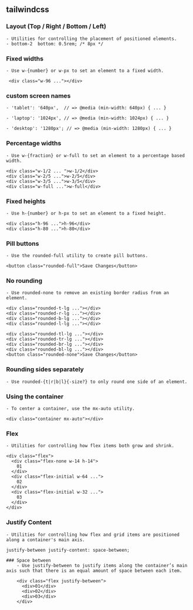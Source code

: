 ## tailwindcss
	
### Layout (Top / Right / Bottom / Left)
	- Utilities for controlling the placement of positioned elements.
	- bottom-2	bottom: 0.5rem; /* 8px */
	
### Fixed widths
	- Use w-{number} or w-px to set an element to a fixed width.
	 
	 <div class="w-96 ..."></div>
		
### custom screen names
	- 'tablet': '640px',  // => @media (min-width: 640px) { ... }

	- 'laptop': '1024px', // => @media (min-width: 1024px) { ... }

	- 'desktop': '1280px'; // => @media (min-width: 1280px) { ... }
		
### Percentage widths
	- Use w-{fraction} or w-full to set an element to a percentage based width.
	
	<div class="w-1/2 ... ">w-1/2</div>
	<div class="w-2/5 ...">w-2/5</div>
	<div class="w-3/5 ...">w-3/5</div>
	<div class="w-full ...">w-full</div>
	
### Fixed heights
	- Use h-{number} or h-px to set an element to a fixed height.
	
	<div class="h-96 ...">h-96</div>
	<div class="h-80 ...">h-80</div>

### Pill buttons
	- Use the rounded-full utility to create pill buttons.
	
	<button class="rounded-full">Save Changes</button>
	
### No rounding
	- Use rounded-none to remove an existing border radius from an element.
	
	<div class="rounded-t-lg ..."></div>
	<div class="rounded-r-lg ..."></div>
	<div class="rounded-b-lg ..."></div>
	<div class="rounded-l-lg ..."></div>
	
	<div class="rounded-tl-lg ..."></div>
	<div class="rounded-tr-lg ..."></div>
	<div class="rounded-br-lg ..."></div>
	<div class="rounded-bl-lg ..."></div>
	<button class="rounded-none">Save Changes</button>

### Rounding sides separately
	- Use rounded-{t|r|b|l}{-size?} to only round one side of an element.
	
### Using the container
	- To center a container, use the mx-auto utility.
	
	<div class="container mx-auto"></div>

### Flex
	- Utilities for controlling how flex items both grow and shrink.
	
	<div class="flex">
	  <div class="flex-none w-14 h-14">
		01
	  </div>
	  <div class="flex-initial w-64 ...">
		02
	  </div>
	  <div class="flex-initial w-32 ...">
		03
	  </div>
	</div>

### Justify Content
	- Utilities for controlling how flex and grid items are positioned along a container's main axis.
	
	justify-between	justify-content: space-between;
	
	### Space between
		- Use justify-between to justify items along the container’s main axis such that there is an equal amount of space between each item.
		
		<div class="flex justify-between">
		  <div>01</div>
		  <div>02</div>
		  <div>03</div>
		</div>